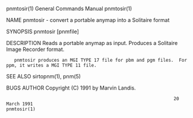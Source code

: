 pnmtosir(1)                                                   General Commands Manual                                                  pnmtosir(1)

NAME
       pnmtosir - convert a portable anymap into a Solitaire format

SYNOPSIS
       pnmtosir [pnmfile]

DESCRIPTION
       Reads a portable anymap as input.  Produces a Solitaire Image Recorder format.

       pnmtosir produces an MGI TYPE 17 file for pbm and pgm files.  For ppm, it writes a MGI TYPE 11 file.

SEE ALSO
       sirtopnm(1), pnm(5)

BUGS
AUTHOR
       Copyright (C) 1991 by Marvin Landis.

                                                                   20 March 1991                                                       pnmtosir(1)
